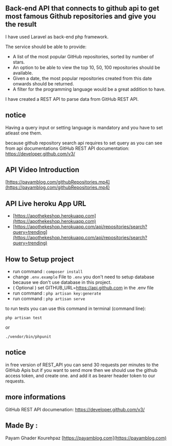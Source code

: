 
## Back-end API that connects to github api to get most famous Github repositories and give you the result
I have used Laravel as back-end php framework.

The service should be able to provide:
- A list of the most popular GitHub repositories, sorted by number of stars.
- An option to be able to view the top 10, 50, 100 repositories should be available.
- Given a date, the most popular repositories created from this date onwards should be returned.
- A filter for the programming language would be a great addition to have.

I have created a REST API to parse data from GitHub REST API.

## notice
Having a query input or setting language is mandatory and you have to set atleast one them.

because github repository search api requires to set query as you can see from api documentations
GitHub REST API documentation: [https://developer.github.com/v3/ ](https://developer.github.com/v3/) 

## API Video Introduction 
 [https://payamblog.com/githubRepositories.mp4](https://payamblog.com/githubRepositories.mp4) 

## API Live heroku App URL
- [https://apothekeshop.herokuapp.com](https://apothekeshop.herokuapp.com)
- [https://apothekeshop.herokuapp.com/api/repositories/search?query=trending](https://apothekeshop.herokuapp.com/api/repositories/search?query=trending)
## How to Setup project

- run command : `composer install`
- change `.env.example` File to `.env` you don't need to setup database because we don't use database in this project.
- ( Optional ) set GITHUB_URL=https://api.github.com in the .env file 
- run command : `php artisan key:generate`
- run command : `php artisan serve`

to run tests you can use this command in terminal (command line):

 `php artisan test`
 
 or
 
 `./vendor/bin/phpunit`

## notice
in free version of REST_API you can send 30 requests per minutes to the GitHub Apis but if you want to send more then we should use the github access token, and create one. and add it as bearer header token to our requests.

## more informations

GitHub REST API documenation: [https://developer.github.com/v3/ ](https://developer.github.com/v3/) 

## Made By :
Payam Ghader Kourehpaz [https://payamblog.com](https://payamblog.com)
